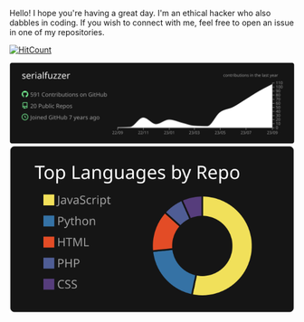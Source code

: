 
Hello! I hope you're having a great day. I'm an ethical hacker who also dabbles in coding. If you wish to connect with me, feel free to open an issue in one of my repositories.

[![HitCount](https://hits.dwyl.com/serialfuzzer/serialfuzzer.svg?style=flat-square)](http://hits.dwyl.com/serialfuzzer/serialfuzzer)




[![](https://raw.githubusercontent.com/serialfuzzer/stats/master/profile-summary-card-output/dark/0-profile-details.svg)](https://github.com/vn7n24fzkq/github-profile-summary-cards)
[![](https://raw.githubusercontent.com/serialfuzzer/stats/master/profile-summary-card-output/dark/1-repos-per-language.svg)](https://github.com/vn7n24fzkq/github-profile-summary-cards) 
